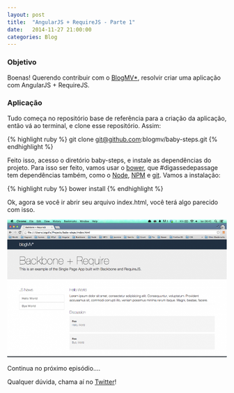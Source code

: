 ```yaml
---
layout: post
title:  "AngularJS + RequireJS - Parte 1"
date:   2014-11-27 21:00:00
categories: Blog
---
```


<h3>Objetivo</h3>
Boenas! Querendo contribuir com o <a href="http://blogmv.github.io" target="blank">BlogMV*</a>, resolvir criar uma aplicação com AngularJS + RequireJS.

<h3>Aplicação</h3>
Tudo começa no repositório base de referência para a criação da aplicação, então vá ao terminal, e clone esse repositório. Assim:

{% highlight ruby %}
	git clone git@github.com:blogmv/baby-steps.git
{% endhighlight %}

Feito isso, acesso o diretório baby-steps, e instale as dependências do projeto. Para isso ser feito, vamos usar o <a href="http://bower.io/" target="blank">bower</a>, que #digassedepassage tem dependências também, como o <a href="http://nodejs.org/" target="blank">Node</a>, <a href="https://www.npmjs.org/" target="blank">NPM</a> e <a href="http://git-scm.com/" target="blank">git</a>. Vamos a instalação:

{% highlight ruby %}
	bower install
{% endhighlight %}

Ok, agora se você ir abrir seu arquivo index.html, você terá algo parecido com isso.

<img src="/img/posts/blogmvindex.png"  />

Continua no próximo episódio....

Qualquer dúvida, chama aí no <a href="https://twitter.com/realronchi" target="blank">Twitter</a>!